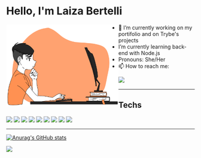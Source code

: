 # Hello, I'm Laiza Bertelli

<div>
<img style="float: left; width: 300px;" src="./vector-me.png" alt="" />

<ul>
    <li>🔭 I’m currently working on my portifolio and on Trybe's projects</li>
    <li>I’m currently learning back-end with Node.js</li>
    <li>Pronouns: She/Her</li>
    <li>📫 How to reach me:</li>
</ul>

<a href="https://linkedin.com/in/laizabertelli"><img src="https://img.shields.io/badge/LinkedIn-0077B5?style=for-the-badge&logo=linkedin&logoColor=white" /></a>
<a href="mailto: laizabertelli@hotmail.com"><img src="https://img.shields.io/badge/Microsoft_Outlook-0078D4?style=for-the-badge&logo=microsoft-outlook&logoColor=white" alt="" /></a>

</div>

---

## Techs
<div style="display: inline-block">
<img style="width:30px" src="https://cdn.jsdelivr.net/gh/devicons/devicon/icons/git/git-original.svg" />
<img style="width:30px" src="https://cdn.jsdelivr.net/gh/devicons/devicon/icons/github/github-original.svg" />
<img style="width:30px" src="https://cdn.jsdelivr.net/gh/devicons/devicon/icons/html5/html5-original.svg" />
<img style="width:30px" src="https://cdn.jsdelivr.net/gh/devicons/devicon/icons/css3/css3-original.svg" />
<img style="width:30px" src="https://cdn.jsdelivr.net/gh/devicons/devicon/icons/javascript/javascript-original.svg" />
<img style="width:30px" src="https://cdn.jsdelivr.net/gh/devicons/devicon/icons/jest/jest-plain.svg" />
<img style="width:30px" src="https://cdn.jsdelivr.net/gh/devicons/devicon/icons/nodejs/nodejs-original.svg" />
<img style="width:30px" src="https://cdn.jsdelivr.net/gh/devicons/devicon/icons/react/react-original.svg" />
<img style="width:30px" src="https://cdn.jsdelivr.net/gh/devicons/devicon/icons/visualstudio/visualstudio-plain.svg" />
</div>

---

[![Anurag's GitHub stats](https://github-readme-stats.vercel.app/api?username=LaizaBertelli&count_private=true&theme=midnight-purple)](https://github.com/anuraghazra/github-readme-stats)

<img height="180em" src="https://github-readme-stats.vercel.app/api/top-langs/?username=LaizaBertelli&layout=compact&langs_count=7&theme=midnight-purple"/>
<!--
**LaizaBertelli/LaizaBertelli** is a ✨ _special_ ✨ repository because its `README.md` (this file) appears on your GitHub profile.

Here are some ideas to get you started:

- 👯 I’m looking to collaborate on ...
- 🤔 I’m looking for help with ...
- 💬 Ask me about ...
- 📫 How to reach me: ...
- ⚡ Fun fact: ...
-->
